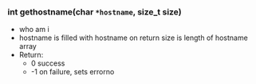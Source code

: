 ### int gethostname(char `*hostname`, size_t size)
- who am i
- hostname is filled with hostname on return size is length of hostname array
- Return:
  - 0 success
  - -1 on failure, sets errorno
